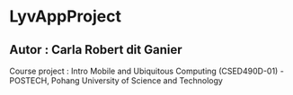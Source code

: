 # LyvAppProject
## Autor : Carla Robert dit Ganier

Course project : Intro Mobile and Ubiquitous Computing (CSED490D-01) - POSTECH, Pohang University of Science and Technology 
